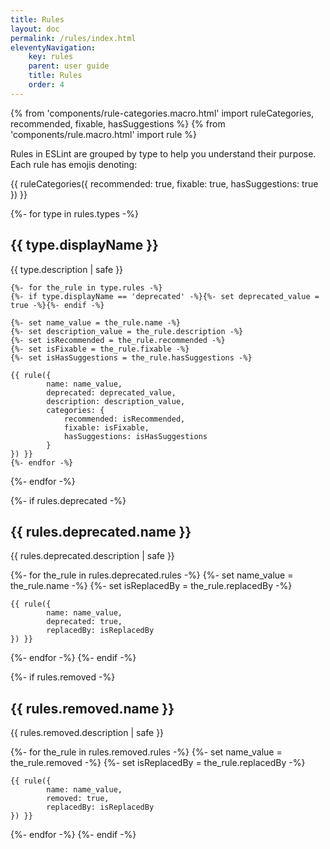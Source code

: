 ```yaml
---
title: Rules
layout: doc
permalink: /rules/index.html
eleventyNavigation:
    key: rules
    parent: user guide
    title: Rules
    order: 4
---
```


{% from 'components/rule-categories.macro.html' import ruleCategories, recommended, fixable, hasSuggestions %}
{% from 'components/rule.macro.html' import rule %}

Rules in ESLint are grouped by type to help you understand their purpose. Each rule has emojis denoting:

{{ ruleCategories({
        recommended: true,
        fixable: true,
        hasSuggestions: true
}) }}

{%- for type in rules.types -%}

<h2 id="{{ type.displayName | slugify }}"> {{ type.displayName }} </h2>

{{ type.description | safe }}

    {%- for the_rule in type.rules -%}
    {%- if type.displayName == 'deprecated' -%}{%- set deprecated_value = true -%}{%- endif -%}

    {%- set name_value = the_rule.name -%}
    {%- set description_value = the_rule.description -%}
    {%- set isRecommended = the_rule.recommended -%}
    {%- set isFixable = the_rule.fixable -%}
    {%- set isHasSuggestions = the_rule.hasSuggestions -%}

    {{ rule({
            name: name_value,
            deprecated: deprecated_value,
            description: description_value,
            categories: {
                recommended: isRecommended,
                fixable: isFixable,
                hasSuggestions: isHasSuggestions
            }
    }) }}
    {%- endfor -%}
{%- endfor -%}

{%- if rules.deprecated -%}

<h2 id="{{ rules.deprecated.name | slugify }}">{{ rules.deprecated.name }}</h2>

{{ rules.deprecated.description | safe }}

{%- for the_rule in rules.deprecated.rules -%}
    {%- set name_value = the_rule.name -%}
    {%- set isReplacedBy = the_rule.replacedBy -%}

    {{ rule({
            name: name_value,
            deprecated: true,
            replacedBy: isReplacedBy
    }) }}
{%- endfor -%}
{%- endif -%}

{%- if rules.removed -%}

<h2 id="{{ rules.removed.name | slugify }}">{{ rules.removed.name }}</h2>

{{ rules.removed.description | safe }}

{%- for the_rule in rules.removed.rules -%}
    {%- set name_value = the_rule.removed -%}
    {%- set isReplacedBy = the_rule.replacedBy -%}

    {{ rule({
            name: name_value,
            removed: true,
            replacedBy: isReplacedBy
    }) }}
{%- endfor -%}
{%- endif -%}
